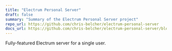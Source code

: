 ```yaml
---
title: "Electrum Personal Server"
draft: false
summary: "Summary of the Electrum Personal Server project"
repo_url: https://github.com/chris-belcher/electrum-personal-server
docs_url: https://github.com/chris-belcher/electrum-personal-server/blob/master/README.md
---
```


Fully-featured Electrum server for a single user.
